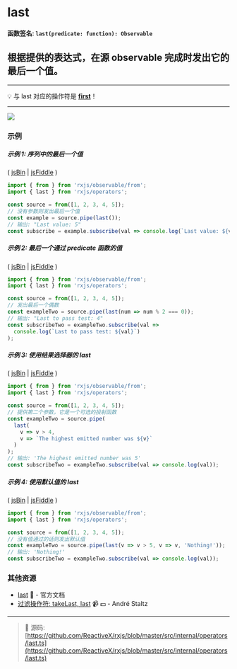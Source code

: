 # last

#### 函数签名: `last(predicate: function): Observable`

## 根据提供的表达式，在源 observable 完成时发出它的最后一个值。

---

:bulb: 与 last 对应的操作符是 [**first**](first.md)！

---

<div class="ua-ad"><a href="https://ultimateangular.com/?ref=76683_kee7y7vk"><img src="https://ultimateangular.com/assets/img/banners/ua-leader.svg"></a></div>

### 示例

##### 示例 1: 序列中的最后一个值

( [jsBin](http://jsbin.com/pevaqeloki/1/edit?js,console) |
[jsFiddle](https://jsfiddle.net/btroncone/b05r434a/) )

```js
import { from } from 'rxjs/observable/from';
import { last } from 'rxjs/operators';

const source = from([1, 2, 3, 4, 5]);
// 没有参数则发出最后一个值
const example = source.pipe(last());
// 输出: "Last value: 5"
const subscribe = example.subscribe(val => console.log(`Last value: ${val}`));
```

##### 示例 2: 最后一个通过 predicate 函数的值

( [jsBin](http://jsbin.com/yagexuwari/1/edit?js,console) |
[jsFiddle](https://jsfiddle.net/btroncone/pkx2btsh/) )

```js
import { from } from 'rxjs/observable/from';
import { last } from 'rxjs/operators';

const source = from([1, 2, 3, 4, 5]);
// 发出最后一个偶数
const exampleTwo = source.pipe(last(num => num % 2 === 0));
// 输出: "Last to pass test: 4"
const subscribeTwo = exampleTwo.subscribe(val =>
  console.log(`Last to pass test: ${val}`)
);
```

##### 示例 3: 使用结果选择器的 last

( [jsBin](http://jsbin.com/hobinukisu/1/edit?js,console) |
[jsFiddle](https://jsfiddle.net/btroncone/76247162/) )

```js
import { from } from 'rxjs/observable/from';
import { last } from 'rxjs/operators';

const source = from([1, 2, 3, 4, 5]);
// 提供第二个参数，它是一个可选的投射函数
const exampleTwo = source.pipe(
  last(
    v => v > 4,
    v => `The highest emitted number was ${v}`
  )
);
// 输出: 'The highest emitted number was 5'
const subscribeTwo = exampleTwo.subscribe(val => console.log(val));
```

##### 示例 4: 使用默认值的 last

( [jsBin](http://jsbin.com/fudubebabi/1/edit?js,console) |
[jsFiddle](https://jsfiddle.net/btroncone/L7fbx3vp/) )

```js
import { from } from 'rxjs/observable/from';
import { last } from 'rxjs/operators';

const source = from([1, 2, 3, 4, 5]);
// 没有值通过的话则发出默认值
const exampleTwo = source.pipe(last(v => v > 5, v => v, 'Nothing!'));
// 输出: 'Nothing!'
const subscribeTwo = exampleTwo.subscribe(val => console.log(val));
```

### 其他资源

* [last](http://cn.rx.js.org/class/es6/Observable.js~Observable.html#instance-method-last) :newspaper: - 官方文档
* [过滤操作符: takeLast, last](https://egghead.io/lessons/rxjs-filtering-operators-takelast-last?course=rxjs-beyond-the-basics-operators-in-depth) :video_camera: :dollar: - André Staltz

---
> :file_folder: 源码:  [https://github.com/ReactiveX/rxjs/blob/master/src/internal/operators/last.ts](https://github.com/ReactiveX/rxjs/blob/master/src/internal/operators/last.ts)
